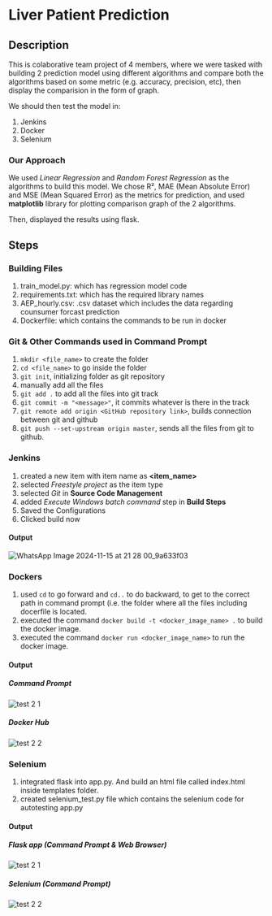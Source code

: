 # Liver Patient Prediction

## Description
This is colaborative team project of 4 members, where we were tasked with building 2 prediction model using different algorithms and compare both the algorithms based on some metric (e.g. accuracy, precision, etc), then display the comparision in the form of graph. 

We should then test the model in:
1) Jenkins
2) Docker
3) Selenium


### Our Approach
We used *Linear Regression* and *Random Forest Regression* as the algorithms to build this model. We chose R², MAE (Mean Absolute Error) and MSE (Mean Squared Error) as the metrics for prediction, and used **matplotlib** library for plotting comparison graph of the 2 algorithms.

Then, displayed the results using flask.

## Steps

### Building Files
1) train_model.py: which has regression model code
2) requirements.txt: which has the required library names
3) AEP_hourly.csv: .csv dataset which includes the data regarding counsumer forcast prediction
4) Dockerfile: which contains the commands to be run in docker

### Git & Other Commands used in Command Prompt
1) `mkdir <file_name>` to create the folder
2) `cd <file_name>` to go inside the folder
3) `git init`, initializing folder as git repository
4) manually add all the files
5) `git add .` to add all the files into git track
6) `git commit -m "<message>"`, it commits whatever is there in the track
7) `git remote add origin <GitHub repository link>`, builds connection between git and github
8) `git push --set-upstream origin master`, sends all the files from git to github.


### Jenkins
1) created a new item with item name as **<item_name>**
2) selected *Freestyle project* as the item type
3) selected *Git* in **Source Code Management**
4) added *Execute Windows batch command* step in **Build Steps**
5) Saved the Configurations
6) Clicked build now

#### Output
  ![WhatsApp Image 2024-11-15 at 21 28 00_9a633f03](https://github.com/user-attachments/assets/2dee6897-2297-4f64-9bb3-a248522ce57c)




### Dockers
1) used `cd` to go forward and `cd..` to do backward, to get to the correct path in command prompt (i.e. the folder where all the files including docerfile is located.
2) executed the command `docker build -t <docker_image_name> .` to build the docker image.
3) executed the command `docker run <docker_image_name>` to run the docker image.

#### Output
  ##### Command Prompt
  ![test 2 1](https://github.com/user-attachments/assets/b115cf29-e080-40f9-88d3-fd36c9646be1)

  ##### Docker Hub
  ![test 2 2](https://github.com/user-attachments/assets/5f6e5a2d-f752-496f-b4a3-99c874512635)



### Selenium
1) integrated flask into app.py. And build an html file called index.html inside templates folder.
2) created selenium_test.py file which contains the selenium code for autotesting app.py

#### Output
  ##### Flask app (Command Prompt & Web Browser)
  ![test 2 1](https://github.com/user-attachments/assets/11cf6710-ec3b-4e9a-a613-21755a74dee3)

  ##### Selenium (Command Prompt)

  ![test 2 2](https://github.com/user-attachments/assets/b4c37d8c-bb8c-4f24-af09-5a6696e7de7d)

